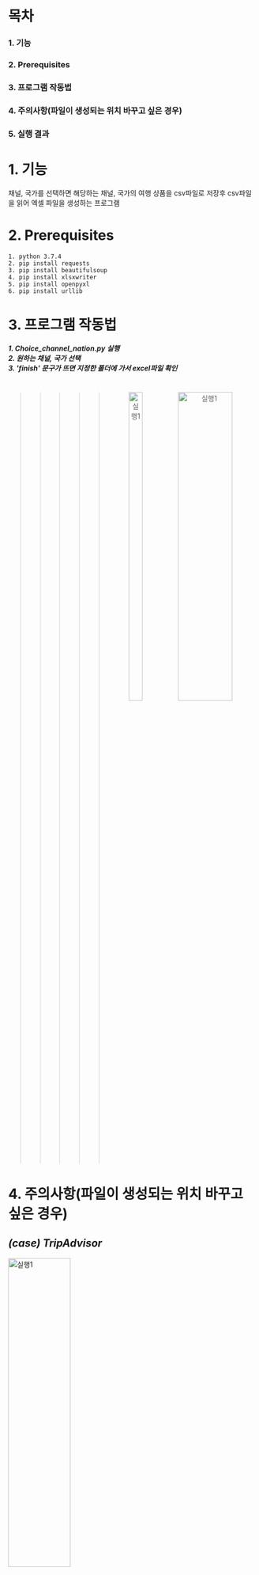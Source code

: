 
# 목차
### 1. 기능   
### 2. Prerequisites   
### 3. 프로그램 작동법  
### 4. 주의사항(파일이 생성되는 위치 바꾸고 싶은 경우) 
### 5. 실행 결과   
#   
#   
# 1. 기능   
채널, 국가를 선택하면 해당하는 채널, 국가의 여행 상품을 csv파일로 저장후 csv파일을 읽어 엑셀 파일을 생성하는 프로그램
#         
#                  
          

# 2. Prerequisites
```
1. python 3.7.4
2. pip install requests
3. pip install beautifulsoup
4. pip install xlsxwriter
5. pip install openpyxl
6. pip install urllib
```            
#         
#                  
              
# 3. 프로그램 작동법   
***1. Choice_channel_nation.py 실행***     
***2. 원하는 채널, 국가 선택***         
***3. 'finish' 문구가 뜨면 지정한 폴더에 가서 excel파일 확인***    
#         
#                  
      

>>>>><div> <center><img src="https://user-images.githubusercontent.com/48399897/73320598-2bba4c80-4283-11ea-96e2-525d8f7d8cd3.PNG" width="30%" height="40%" title="Choice_channel_nation.py" alt="실행1"> </img><img src="https://user-images.githubusercontent.com/48399897/73322763-aa65b880-4288-11ea-989d-02b9ed222d41.PNG" width="60%" height="40%" title="저장되는 위치 출력" alt="실행1">     </img>  
</div>    

#           
#                     
      
# 4. 주의사항(파일이 생성되는 위치 바꾸고 싶은 경우)    
## ***(case) TripAdvisor***  

>>>>><div>      
                                   
<img src="https://user-images.githubusercontent.com/48399897/73321545-290d2680-4286-11ea-8765-c51f2f830db9.PNG" width="50%" height="40%" title="regular2.py" alt="실행1">     </img><img src="https://user-images.githubusercontent.com/48399897/73321635-6ffb1c00-4286-11ea-87c6-e112573c7cf0.PNG" width="50%" height="40%" title="Ta_csvtoexcel.py" alt="실행1">     </img>    

<p>regular2.py, Ta_csvtoexcel.py 빨간 동그라미친 폴더 설정 부분을 원하는 폴더로 변경</p>
</div>

## ***(case) MonkeyTravel***
>>>>><div>      
                                   
<img src="https://user-images.githubusercontent.com/48399897/73322428-1eec2780-4288-11ea-9560-315067a468a4.PNG" width="50%" height="40%" title="choice_category.py" alt="실행1">     </img><img src="https://user-images.githubusercontent.com/48399897/73322428-1eec2780-4288-11ea-9560-315067a468a4.PNG" width="50%" height="40%" title="monkey.py" alt="실행1">     </img>    

<p>choice_category.py, monkey.py 빨간 동그라미친 폴더 설정 부분을 원하는 폴더로 변경</p>
</div>

## ***(case) Klook***
1. 실행 후 403에러 뜨면 klook사이트가서 봇 체크 풀어주기    
2. csv,excel파일 생성 폴더 변경시 4.주의사항의 tripadvisor, monkeytravel case처럼    
Klook_csv_to_excel.py, Klook_detail.py폴더 부분 수정

## ***(case)Trip Dot com***    
1. csv,excel파일 생성 폴더 변경시 4.주의사항의 tripadvisor, monkeytravel case처럼   
Tripdotcom_csv_to_excel.py, TripDotCom_detail.py폴더 부분 수정

#           
#                     
      
# 4. 실행 결과    
## 
>>>>><div>      
                                   
<img src="https://user-images.githubusercontent.com/48399897/73332666-c5e1bb00-42aa-11ea-9d28-cbc88d0e388c.PNG" width="49%" height="40%" title="실행 결과" alt="실행결과">     </img>          
<img src="https://user-images.githubusercontent.com/48399897/73332565-7ac7a800-42aa-11ea-90f8-a8233366f3c8.PNG" width="49%" height="40%" title="실행 결과" alt="실행결과">     </img>
</div>


